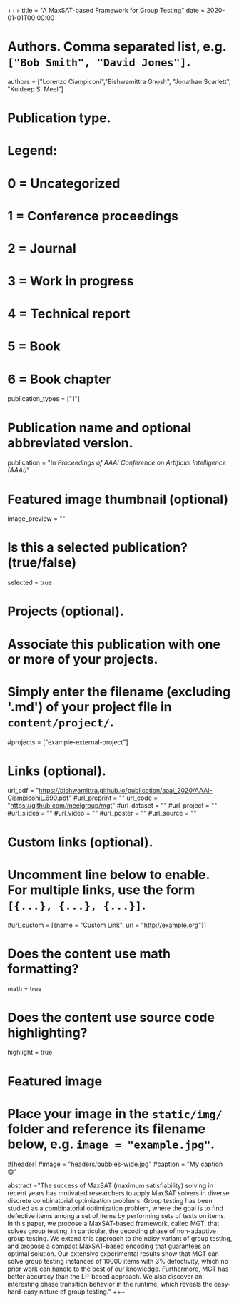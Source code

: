+++
title = "A MaxSAT-based Framework for Group Testing"
date = 2020-01-01T00:00:00

# Authors. Comma separated list, e.g. `["Bob Smith", "David Jones"]`.
authors = ["Lorenzo Ciampiconi","Bishwamittra Ghosh", "Jonathan Scarlett", "Kuldeep S. Meel"]

# Publication type.
# Legend:
# 0 = Uncategorized
# 1 = Conference proceedings
# 2 = Journal
# 3 = Work in progress
# 4 = Technical report
# 5 = Book
# 6 = Book chapter
publication_types = ["1"]

# Publication name and optional abbreviated version.
publication = "In *Proceedings of AAAI Conference on Artificial Intelligence (AAAI)*"


# Featured image thumbnail (optional)
image_preview = ""

# Is this a selected publication? (true/false)
selected = true

# Projects (optional).
#   Associate this publication with one or more of your projects.
#   Simply enter the filename (excluding '.md') of your project file in `content/project/`.
#projects = ["example-external-project"]


# Links (optional).
url_pdf = "https://bishwamittra.github.io/publication/aaai_2020/AAAI-CiampiconiL.690.pdf"
#url_preprint = ""
url_code = "https://github.com/meelgroup/mgt"
#url_dataset = ""
#url_project = ""
#url_slides = ""
#url_video = ""
#url_poster = ""
#url_source = ""

# Custom links (optional).
#   Uncomment line below to enable. For multiple links, use the form `[{...}, {...}, {...}]`.
#url_custom = [{name = "Custom Link", url = "http://example.org"}]

# Does the content use math formatting?
math = true

# Does the content use source code highlighting?
highlight = true

# Featured image
# Place your image in the `static/img/` folder and reference its filename below, e.g. `image = "example.jpg"`.
#[header]
#image = "headers/bubbles-wide.jpg"
#caption = "My caption :smile:"

abstract ="The success of MaxSAT (maximum satisfiability) solving in recent years has motivated researchers to apply MaxSAT solvers in diverse discrete combinatorial optimization problems. Group testing has been studied as a combinatorial optimization problem, where the goal is to find defective items among a set of items by performing sets of tests on items. In this paper, we propose a MaxSAT-based framework, called MGT, that solves group testing, in particular, the decoding phase of non-adaptive group testing. We extend this approach to the noisy variant of group testing, and propose a compact MaxSAT-based encoding that guarantees an optimal solution. Our extensive experimental results show that MGT can solve group testing instances of 10000 items with 3% defectivity, which no prior work can handle to the best of our knowledge. Furthermore, MGT has better accuracy than the LP-based approach. We also discover an interesting phase transition behavior in the runtime, which reveals the easy-hard-easy nature of group testing."
+++
